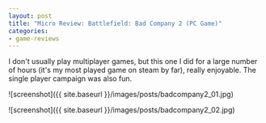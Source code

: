 ```yaml
---
layout: post
title: "Micro Review: Battlefield: Bad Company 2 (PC Game)"
categories:
- game-reviews
---
```



I don't usually play multiplayer games, but this one I did for a large number of hours (it's my most played game on steam by far), really enjoyable. The single player campaign was also fun.


![screenshot]({{ site.baseurl }}/images/posts/badcompany2_01.jpg)

![screenshot]({{ site.baseurl }}/images/posts/badcompany2_02.jpg)

